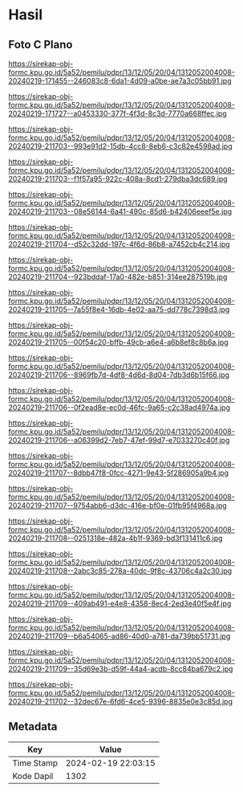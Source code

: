 # Hasil

## Foto C Plano

https://sirekap-obj-formc.kpu.go.id/5a52/pemilu/pdpr/13/12/05/20/04/1312052004008-20240219-171455--246083c8-6da1-4d09-a0be-ae7a3c05bb91.jpg

https://sirekap-obj-formc.kpu.go.id/5a52/pemilu/pdpr/13/12/05/20/04/1312052004008-20240219-171727--a0453330-377f-4f3d-8c3d-7770a668ffec.jpg

https://sirekap-obj-formc.kpu.go.id/5a52/pemilu/pdpr/13/12/05/20/04/1312052004008-20240219-211703--993e91d2-15db-4cc8-8eb6-c3c82e4598ad.jpg

https://sirekap-obj-formc.kpu.go.id/5a52/pemilu/pdpr/13/12/05/20/04/1312052004008-20240219-211703--f1f57a95-922c-408a-8cd1-279dba3dc689.jpg

https://sirekap-obj-formc.kpu.go.id/5a52/pemilu/pdpr/13/12/05/20/04/1312052004008-20240219-211703--08e56144-6a41-490c-85d6-b42406eeef5e.jpg

https://sirekap-obj-formc.kpu.go.id/5a52/pemilu/pdpr/13/12/05/20/04/1312052004008-20240219-211704--d52c32dd-197c-4f6d-86b8-a7452cb4c214.jpg

https://sirekap-obj-formc.kpu.go.id/5a52/pemilu/pdpr/13/12/05/20/04/1312052004008-20240219-211704--923bddaf-17a0-482e-b851-314ee287519b.jpg

https://sirekap-obj-formc.kpu.go.id/5a52/pemilu/pdpr/13/12/05/20/04/1312052004008-20240219-211705--7a55f8e4-16db-4e02-aa75-dd778c7398d3.jpg

https://sirekap-obj-formc.kpu.go.id/5a52/pemilu/pdpr/13/12/05/20/04/1312052004008-20240219-211705--00f54c20-bffb-49cb-a6e4-a6b8ef8c8b6a.jpg

https://sirekap-obj-formc.kpu.go.id/5a52/pemilu/pdpr/13/12/05/20/04/1312052004008-20240219-211706--8969fb7d-4df8-4d6d-8d04-7db3d6b15f66.jpg

https://sirekap-obj-formc.kpu.go.id/5a52/pemilu/pdpr/13/12/05/20/04/1312052004008-20240219-211706--0f2ead8e-ec0d-46fc-9a65-c2c38ad4974a.jpg

https://sirekap-obj-formc.kpu.go.id/5a52/pemilu/pdpr/13/12/05/20/04/1312052004008-20240219-211706--a06399d2-7eb7-47ef-99d7-e7033270c40f.jpg

https://sirekap-obj-formc.kpu.go.id/5a52/pemilu/pdpr/13/12/05/20/04/1312052004008-20240219-211707--8dbb47f8-0fcc-4271-9e43-5f286905a9b4.jpg

https://sirekap-obj-formc.kpu.go.id/5a52/pemilu/pdpr/13/12/05/20/04/1312052004008-20240219-211707--9754abb6-d3dc-416e-bf0e-01fb95f4968a.jpg

https://sirekap-obj-formc.kpu.go.id/5a52/pemilu/pdpr/13/12/05/20/04/1312052004008-20240219-211708--0251318e-482a-4b1f-9369-bd3f131411c6.jpg

https://sirekap-obj-formc.kpu.go.id/5a52/pemilu/pdpr/13/12/05/20/04/1312052004008-20240219-211708--2abc3c85-278a-40dc-9f8c-43706c4a2c30.jpg

https://sirekap-obj-formc.kpu.go.id/5a52/pemilu/pdpr/13/12/05/20/04/1312052004008-20240219-211709--409ab491-e4e8-4358-8ec4-2ed3e40f5e4f.jpg

https://sirekap-obj-formc.kpu.go.id/5a52/pemilu/pdpr/13/12/05/20/04/1312052004008-20240219-211709--b6a54065-ad86-40d0-a781-da739bb51731.jpg

https://sirekap-obj-formc.kpu.go.id/5a52/pemilu/pdpr/13/12/05/20/04/1312052004008-20240219-211709--35d69e3b-d59f-44a4-acdb-8cc84ba679c2.jpg

https://sirekap-obj-formc.kpu.go.id/5a52/pemilu/pdpr/13/12/05/20/04/1312052004008-20240219-211702--32dec67e-6fd6-4ce5-9396-8835e0e3c85d.jpg


## Metadata

| Key        | Value               |
| ---------- | ------------------- |
| Time Stamp | 2024-02-19 22:03:15 |
| Kode Dapil | 1302                |



